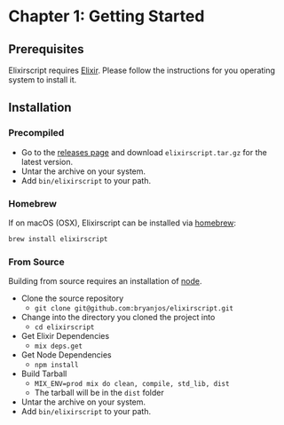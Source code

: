 # Chapter 1: Getting Started

## Prerequisites

Elixirscript requires [Elixir](http://elixir-lang.org/). Please follow the instructions for you operating system to install it.

## Installation

### Precompiled

* Go to the [releases page](https://github.com/bryanjos/elixirscript/releases) and download `elixirscript.tar.gz` for the latest version.
* Untar the archive on your system.
* Add `bin/elixirscript` to your path.

### Homebrew

If on macOS (OSX), Elixirscript can be installed via [homebrew](http://brew.sh/):

```bash
brew install elixirscript
```

### From Source
 Building from source requires an installation of [node](https://nodejs.org/en/).

* Clone the source repository
  * `git clone git@github.com:bryanjos/elixirscript.git`
* Change into the directory you cloned the project into
  * `cd elixirscript`
* Get Elixir Dependencies
  * `mix deps.get`
* Get Node Dependencies
  * `npm install`
* Build Tarball
  * `MIX_ENV=prod mix do clean, compile, std_lib, dist`
  * The tarball will be in the `dist` folder
* Untar the archive on your system.
* Add `bin/elixirscript` to your path.
